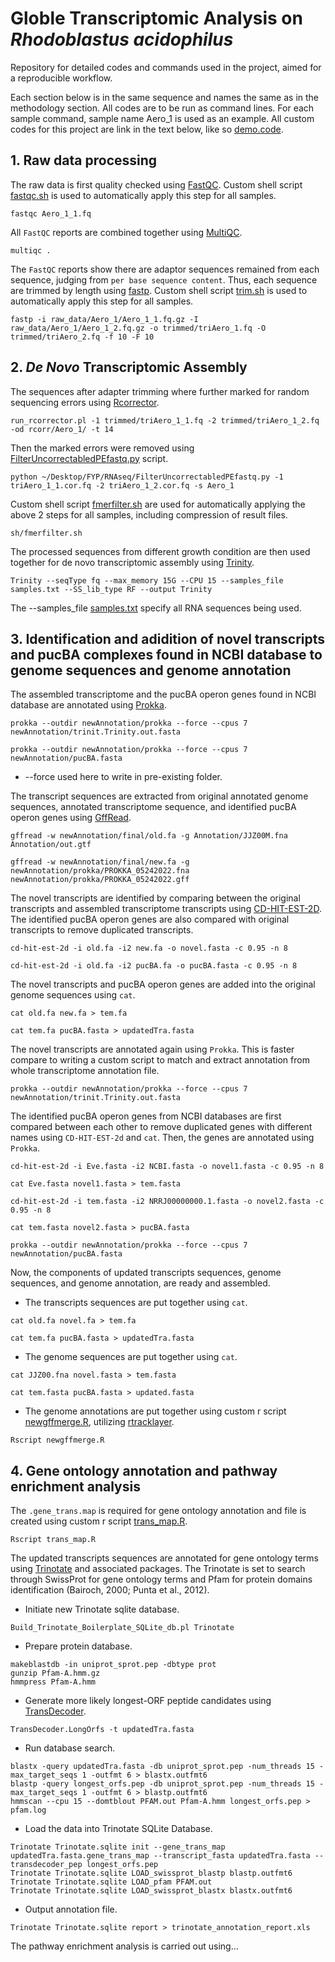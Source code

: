# Globle Transcriptomic Analysis on *Rhodoblastus acidophilus*
Repository for detailed codes and commands used in the project, aimed for a reproducible workflow.

Each section below is in the same sequence and names the same as in the methodology section. All codes are to be run as command lines. For each sample command, sample name Aero_1 is used as an example. All custom codes for this project are link in the text below, like so [demo.code](demo.code).

## 1. Raw data processing
The raw data is first quality checked using [FastQC](https://www.bioinformatics.babraham.ac.uk/projects/fastqc/). Custom shell script [fastqc.sh](fastqc.sh) is used to automatically apply this step for all samples.
```
fastqc Aero_1_1.fq
```
All `FastQC` reports are combined together using [MultiQC](https://multiqc.info).
```
multiqc .
```
The `FastQC` reports show there are adaptor sequences remained from each sequence, judging from `per base sequence content`. Thus, each sequence are trimmed by length using [fastp](https://github.com/OpenGene/fastp). Custom shell script [trim.sh](trim.sh) is used to automatically apply this step for all samples.
```
fastp -i raw_data/Aero_1/Aero_1_1.fq.gz -I raw_data/Aero_1/Aero_1_2.fq.gz -o trimmed/triAero_1.fq -O trimmed/triAero_2.fq -f 10 -F 10
```
## 2. *De Novo* Transcriptomic Assembly
The sequences after adapter trimming where further marked for random sequencing errors using [Rcorrector](https://github.com/mourisl/Rcorrector). 
```
run_rcorrector.pl -1 trimmed/triAero_1_1.fq -2 trimmed/triAero_1_2.fq -od rcorr/Aero_1/ -t 14
```
 Then the marked errors were removed using [FilterUncorrectabledPEfastq.py](https://github.com/harvardinformatics/TranscriptomeAssemblyTools/blob/master/FilterUncorrectabledPEfastq.py) script.
 ```
python ~/Desktop/FYP/RNAseq/FilterUncorrectabledPEfastq.py -1 triAero_1_1.cor.fq -2 triAero_1_2.cor.fq -s Aero_1
 ```
Custom shell script [fmerfilter.sh](kmerfilter.sh) are used for automatically applying the above 2 steps for all samples, including compression of result files.
```
sh/fmerfilter.sh
```
 The processed sequences from different growth condition are then used together for de novo transcriptomic assembly using [Trinity](https://github.com/alexdobin/STAR).
 ```
 Trinity --seqType fq --max_memory 15G --CPU 15 --samples_file samples.txt --SS_lib_type RF --output Trinity
 ```
The --samples_file [samples.txt](samples.txt) specify all RNA sequences being used.

## 3. Identification and adidition of novel transcripts and pucBA complexes found in NCBI database to genome sequences and genome annotation

The assembled transcriptome and the pucBA operon genes found in NCBI database are annotated using [Prokka](https://github.com/tseemann/prokka).
```
prokka --outdir newAnnotation/prokka --force --cpus 7 newAnnotation/trinit.Trinity.out.fasta

prokka --outdir newAnnotation/prokka --force --cpus 7 newAnnotation/pucBA.fasta
```
- --force used here to write in pre-existing folder.

The transcript sequences are extracted from original annotated genome sequences, annotated transcriptome sequence, and identified pucBA operon genes using [GffRead](http://ccb.jhu.edu/software/stringtie/gff.shtml).
```
gffread -w newAnnotation/final/old.fa -g Annotation/JJZ00M.fna Annotation/out.gtf

gffread -w newAnnotation/final/new.fa -g newAnnotation/prokka/PROKKA_05242022.fna newAnnotation/prokka/PROKKA_05242022.gff
```
The novel transcripts are identified by comparing between the original transcripts and assembled transcriptome transcripts using [CD-HIT-EST-2D](http://www.bioinformatics.org/cd-hit/cd-hit-user-guide). The identified pucBA operon genes are also compared with original transcripts to remove duplicated transcripts.
```
cd-hit-est-2d -i old.fa -i2 new.fa -o novel.fasta -c 0.95 -n 8

cd-hit-est-2d -i old.fa -i2 pucBA.fa -o pucBA.fasta -c 0.95 -n 8
```

The novel transcripts and pucBA operon genes are added into the original genome sequences using `cat`.
```
cat old.fa new.fa > tem.fa

cat tem.fa pucBA.fasta > updatedTra.fasta
```
The novel transcripts are annotated again using `Prokka`. This is faster compare to writing a custom script to match and extract annotation from whole transcriptome annotation file.
```
prokka --outdir newAnnotation/prokka --force --cpus 7 newAnnotation/trinit.Trinity.out.fasta
```
The identified pucBA operon genes from NCBI databases are first compared between each other to remove duplicated genes with different names using `CD-HIT-EST-2d` and `cat`. Then, the genes are annotated using `Prokka`.
```
cd-hit-est-2d -i Eve.fasta -i2 NCBI.fasta -o novel1.fasta -c 0.95 -n 8

cat Eve.fasta novel1.fasta > tem.fasta

cd-hit-est-2d -i tem.fasta -i2 NRRJ00000000.1.fasta -o novel2.fasta -c 0.95 -n 8

cat tem.fasta novel2.fasta > pucBA.fasta

prokka --outdir newAnnotation/prokka --force --cpus 7 newAnnotation/pucBA.fasta
```
Now, the components of updated transcripts sequences, genome sequences, and genome annotation, are ready and assembled.

- The transcripts sequences are put together using `cat`.
```
cat old.fa novel.fa > tem.fa

cat tem.fa pucBA.fasta > updatedTra.fasta
```
- The genome sequences are put together using `cat`.
```
cat JJZ00.fna novel.fasta > tem.fasta

cat tem.fasta pucBA.fasta > updated.fasta
```
- The genome annotations are put together using custom r script [newgffmerge.R](newgffmerge.R), utilizing [rtracklayer](https://bioconductor.org/packages/release/bioc/html/rtracklayer.html).
```
Rscript newgffmerge.R
```

## 4. Gene ontology annotation and pathway enrichment analysis

The `.gene_trans.map` is required for gene ontology annotation and file is created using custom r script [trans_map.R](trans_map.R).
```
Rscript trans_map.R
```
The updated transcripts sequences are annotated for gene ontology terms using [Trinotate](https://github.com/Trinotate/Trinotate.github.io/blob/master/index.asciidoc) and associated packages. The Trinotate is set to search through SwissProt for gene ontology terms and Pfam for protein domains identification (Bairoch, 2000; Punta et al., 2012).

- Initiate new Trinotate sqlite database.
```
Build_Trinotate_Boilerplate_SQLite_db.pl Trinotate
```
- Prepare protein database.
```
makeblastdb -in uniprot_sprot.pep -dbtype prot
gunzip Pfam-A.hmm.gz
hmmpress Pfam-A.hmm
```
- Generate more likely longest-ORF peptide candidates using [TransDecoder](https://github.com/TransDecoder/TransDecoder/releases).
```
TransDecoder.LongOrfs -t updatedTra.fasta
```
- Run database search.
```
blastx -query updatedTra.fasta -db uniprot_sprot.pep -num_threads 15 -max_target_seqs 1 -outfmt 6 > blastx.outfmt6
blastp -query longest_orfs.pep -db uniprot_sprot.pep -num_threads 15 -max_target_seqs 1 -outfmt 6 > blastp.outfmt6
hmmscan --cpu 15 --domtblout PFAM.out Pfam-A.hmm longest_orfs.pep > pfam.log
```
- Load the data into Trinotate SQLite Database.
```
Trinotate Trinotate.sqlite init --gene_trans_map updatedTra.fasta.gene_trans_map --transcript_fasta updatedTra.fasta --transdecoder_pep longest_orfs.pep
Trinotate Trinotate.sqlite LOAD_swissprot_blastp blastp.outfmt6
Trinotate Trinotate.sqlite LOAD_pfam PFAM.out
Trinotate Trinotate.sqlite LOAD_swissprot_blastx blastx.outfmt6
```
- Output annotation file.
```
Trinotate Trinotate.sqlite report > trinotate_annotation_report.xls
```

The pathway enrichment analysis is carried out using…
